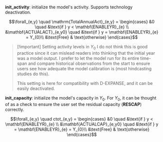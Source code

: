 **init_activity**: initialize the model's activity. Supports technology deactivation.

$$\forall_{e,y} \quad  \mathrm{TotalAnnualAct}_{e,y} = \begin{cases}
&0 \quad &\text{if } y < \mathbf{ENABLEYR}_{e} \\
&\mathbf{ACTUALACT}_{e,y0} \quad &\text{if } y = \mathbf{ENABLEYR}_{e} = Y_{0}\\
&\text{Free} & \text{otherwise}
\end{cases}$$

>[!important] Setting activity levels in $Y_{0}$
>I do not think this is good practice since it can mislead readers into thinking that the initial year was a model output. I prefer to let the model run for its entire time-span and compare historical observations from the start to ensure users see how adequate the model calibration is (most hindcasting studies do this). 
>
>This setting is here for compatibility with D-EXPANSE, and it can be easily deactivated.

**init_capacity**: initialize the model's capacity in $Y_{0}$. For $Y_{0}$, it can be thought of as a check to ensure the user set the residual capacity ($\mathbf{RESCAP}$) correctly.

$$\forall_{e,y} \quad  ctot_{e,y} = \begin{cases}
&0 \quad &\text{if } y < \mathbf{ENABLEYR}_{e} \\
&\mathbf{ACTUALCAP}_{e,y0} \quad &\text{if } y = \mathbf{ENABLEYR}_{e} = Y_{0}\\
&\text{Free} & \text{otherwise}
\end{cases}$$
